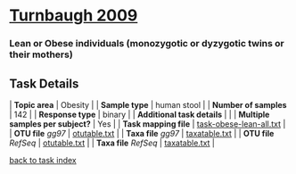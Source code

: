 # [Turnbaugh 2009]( ../docs/turnbaugh_twins.html )
### Lean or Obese individuals (monozygotic or dyzygotic twins or their mothers)

## Task Details
| **Topic area**                | Obesity                                                |
| **Sample type**               | human stool                                         |
| **Number of samples**         | 142                                         |
| **Response type**             | binary                                           |
| **Additional task details**   |                                   |
| **Multiple samples per subject?** | Yes |
| **Task mapping file**         | [task-obese-lean-all.txt](../datasets/turnbaugh/task-obese-lean-all.txt)                                 |
| **OTU file** *gg97*           | [otutable.txt](../datasets/turnbaugh/gg/otutable.txt)                             |
| **Taxa file** *gg97*          | [taxatable.txt](../datasets/turnbaugh/gg/taxatable.txt)                          |
| **OTU file** *RefSeq*         | [otutable.txt](../datasets/turnbaugh/refseq/otutable.txt)                    |
| **Taxa file** *RefSeq*        | [taxatable.txt](../datasets/turnbaugh/refseq/taxatable.txt)                  |


[back to task index](../README.md)
